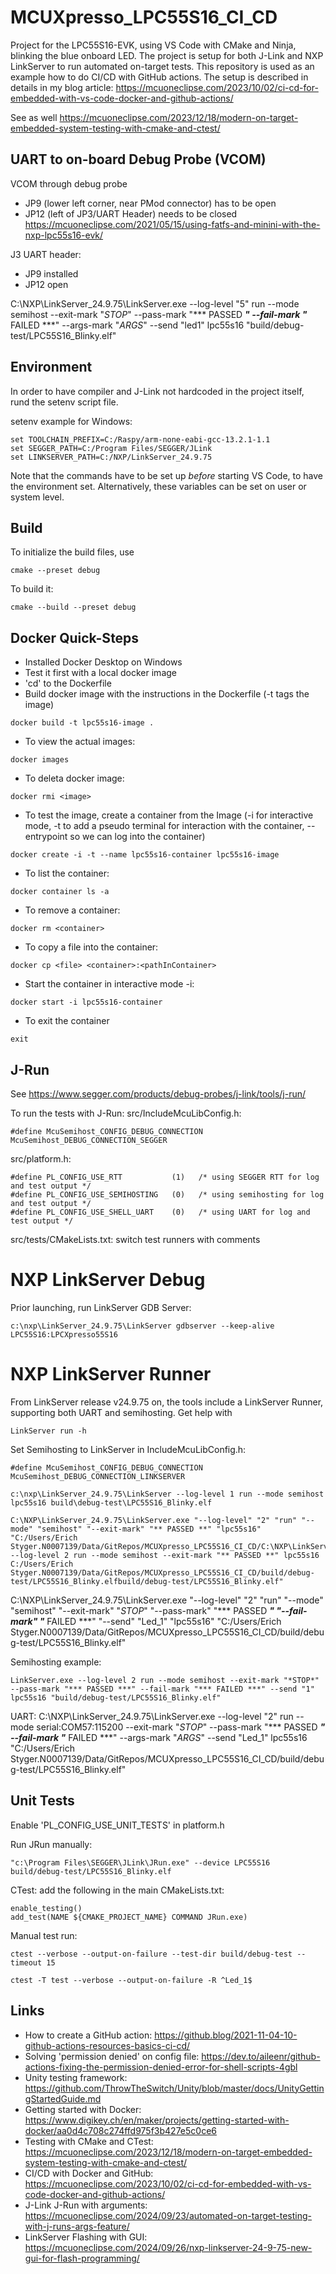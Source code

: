 # MCUXpresso_LPC55S16_CI_CD
Project for the LPC55S16-EVK, using VS Code with CMake and Ninja, blinking the blue onboard LED.
The project is setup for both J-Link and NXP LinkServer to run automated on-target tests.
This repository is used as an example how to do CI/CD with GitHub actions.
The setup is described in details in my blog article: https://mcuoneclipse.com/2023/10/02/ci-cd-for-embedded-with-vs-code-docker-and-github-actions/

See as well https://mcuoneclipse.com/2023/12/18/modern-on-target-embedded-system-testing-with-cmake-and-ctest/

## UART to on-board Debug Probe (VCOM)
VCOM through debug probe
- JP9 (lower left corner, near PMod connector) has to be open
- JP12 (left of JP3/UART Header) needs to be closed
https://mcuoneclipse.com/2021/05/15/using-fatfs-and-minini-with-the-nxp-lpc55s16-evk/

J3 UART header:
- JP9 installed
- JP12 open

C:\NXP\LinkServer_24.9.75\LinkServer.exe --log-level "5" run --mode semihost --exit-mark "*STOP*" --pass-mark "*** PASSED ***" --fail-mark "*** FAILED ***" --args-mark "*ARGS*" --send "led1" lpc55s16 "build/debug-test/LPC55S16_Blinky.elf"

## Environment
In order to have compiler and J-Link not hardcoded in the project itself, rund the setenv script file.

setenv example for Windows:
```
set TOOLCHAIN_PREFIX=C:/Raspy/arm-none-eabi-gcc-13.2.1-1.1
set SEGGER_PATH=C:/Program Files/SEGGER/JLink
set LINKSERVER_PATH=C:/NXP/LinkServer_24.9.75
```
Note that the commands have to be set up *before* starting VS Code, to have the environment set.
Alternatively, these variables can be set on user or system level.

## Build
To initialize the build files, use
```
cmake --preset debug
```
To build it:
```
cmake --build --preset debug
```

## Docker Quick-Steps
- Installed Docker Desktop on Windows
- Test it first with a local docker image
- 'cd' to the Dockerfile
- Build docker image with the instructions in the Dockerfile (-t tags the image)
```
docker build -t lpc55s16-image .
```
- To view the actual images:
```
docker images
```
- To deleta docker image:
```
docker rmi <image>
```

- To test the image, create a container from the Image (-i for interactive mode, -t to add a pseudo terminal for interaction with the container, --entrypoint so we can log into the container)
```
docker create -i -t --name lpc55s16-container lpc55s16-image
```
- To list the container:
```
docker container ls -a
```
- To remove a container:
```
docker rm <container>
```
- To copy a file into the container:
```
docker cp <file> <container>:<pathInContainer>
```
- Start the container in interactive mode -i:
```
docker start -i lpc55s16-container
```
- To exit the container
```
exit
```
## J-Run
See https://www.segger.com/products/debug-probes/j-link/tools/j-run/

To run the tests with J-Run:
src/IncludeMcuLibConfig.h:
```
#define McuSemihost_CONFIG_DEBUG_CONNECTION         McuSemihost_DEBUG_CONNECTION_SEGGER 
```
src/platform.h:
```
#define PL_CONFIG_USE_RTT           (1)   /* using SEGGER RTT for log and test output */
#define PL_CONFIG_USE_SEMIHOSTING   (0)   /* using semihosting for log and test output */
#define PL_CONFIG_USE_SHELL_UART    (0)   /* using UART for log and test output */
```
src/tests/CMakeLists.txt:
switch test runners with comments

# NXP LinkServer Debug
Prior launching, run LinkServer GDB Server:
```
c:\nxp\LinkServer_24.9.75\LinkServer gdbserver --keep-alive LPC55S16:LPCXpresso55S16
```

# NXP LinkServer Runner
From LinkServer release v24.9.75 on, the tools include a LinkServer Runner, supporting both UART and semihosting. Get help with
```
LinkServer run -h
```

Set Semihosting to LinkServer in IncludeMcuLibConfig.h:
```
#define McuSemihost_CONFIG_DEBUG_CONNECTION         McuSemihost_DEBUG_CONNECTION_LINKSERVER
```

```
c:\nxp\LinkServer_24.9.75\LinkServer --log-level 1 run --mode semihost lpc55s16 build\debug-test\LPC55S16_Blinky.elf
```

```
C:\NXP\LinkServer_24.9.75\LinkServer.exe "--log-level" "2" "run" "--mode" "semihost" "--exit-mark" "** PASSED **" "lpc55s16" "C:/Users/Erich Styger.N0007139/Data/GitRepos/MCUXpresso_LPC55S16_CI_CD/C:\NXP\LinkServer_24.9.75\LinkServer.exe --log-level 2 run --mode semihost --exit-mark "** PASSED **" lpc55s16 C:/Users/Erich Styger.N0007139/Data/GitRepos/MCUXpresso_LPC55S16_CI_CD/build/debug-test/LPC55S16_Blinky.elfbuild/debug-test/LPC55S16_Blinky.elf"
```

C:\NXP\LinkServer_24.9.75\LinkServer.exe "--log-level" "2" "run" "--mode" "semihost" "--exit-mark" "*STOP*" "--pass-mark" "*** PASSED ***" "--fail-mark" "*** FAILED ***" "--send" "Led_1" "lpc55s16" "C:/Users/Erich Styger.N0007139/Data/GitRepos/MCUXpresso_LPC55S16_CI_CD/build/debug-test/LPC55S16_Blinky.elf"

Semihosting example:
```
LinkServer.exe --log-level 2 run --mode semihost --exit-mark "*STOP*" --pass-mark "*** PASSED ***" --fail-mark "*** FAILED ***" --send "1" lpc55s16 "build/debug-test/LPC55S16_Blinky.elf"
```

UART:
C:\NXP\LinkServer_24.9.75\LinkServer.exe --log-level "2" run --mode serial:COM57:115200 --exit-mark "*STOP*" --pass-mark "*** PASSED ***" --fail-mark "*** FAILED ***" --args-mark "*ARGS*" --send "Led_1" lpc55s16 "C:/Users/Erich Styger.N0007139/Data/GitRepos/MCUXpresso_LPC55S16_CI_CD/build/debug-test/LPC55S16_Blinky.elf"


## Unit Tests
Enable 'PL_CONFIG_USE_UNIT_TESTS' in platform.h

Run JRun manually:
```
"c:\Program Files\SEGGER\JLink\JRun.exe" --device LPC55S16 build/debug-test/LPC55S16_Blinky.elf
```
CTest: add the following in the main CMakeLists.txt:
```
enable_testing()
add_test(NAME ${CMAKE_PROJECT_NAME} COMMAND JRun.exe)
```
Manual test run:
```
ctest --verbose --output-on-failure --test-dir build/debug-test --timeout 15

ctest -T test --verbose --output-on-failure -R ^Led_1$
```

## Links
- How to create a GitHub action: https://github.blog/2021-11-04-10-github-actions-resources-basics-ci-cd/
- Solving 'permission denied' on config file: https://dev.to/aileenr/github-actions-fixing-the-permission-denied-error-for-shell-scripts-4gbl
- Unity testing framework: https://github.com/ThrowTheSwitch/Unity/blob/master/docs/UnityGettingStartedGuide.md
- Getting started with Docker: https://www.digikey.ch/en/maker/projects/getting-started-with-docker/aa0d4c708c274ffd975f3b427e5c0ce6
- Testing with CMake and CTest: https://mcuoneclipse.com/2023/12/18/modern-on-target-embedded-system-testing-with-cmake-and-ctest/
- CI/CD with Docker and GitHub: https://mcuoneclipse.com/2023/10/02/ci-cd-for-embedded-with-vs-code-docker-and-github-actions/
- J-Link J-Run with arguments: https://mcuoneclipse.com/2024/09/23/automated-on-target-testing-with-j-runs-args-feature/
- LinkServer Flashing with GUI: https://mcuoneclipse.com/2024/09/26/nxp-linkserver-24-9-75-new-gui-for-flash-programming/
